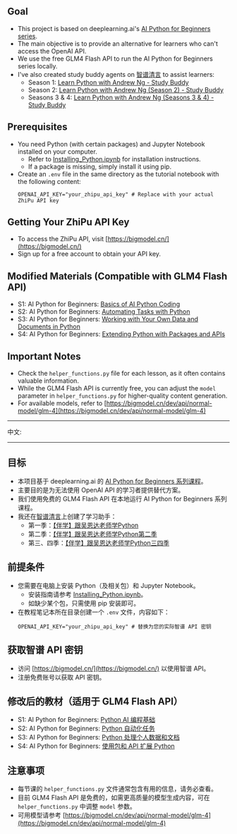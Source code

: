 ## Goal
- This project is based on deeplearning.ai's [AI Python for Beginners series](https://learn.deeplearning.ai/courses/ai-python-for-beginners).
- The main objective is to provide an alternative for learners who can't access the OpenAI API.
- We use the free GLM4 Flash API to run the AI Python for Beginners series locally.
- I've also created study buddy agents on [智谱清言](https://chatglm.cn/) to assist learners:
  - Season 1: [Learn Python with Andrew Ng - Study Buddy](https://chatglm.cn/main/gdetail/66ba050ebf79f88056ba4fa5)
  - Season 2: [Learn Python with Andrew Ng (Season 2) - Study Buddy](https://chatglm.cn/main/gdetail/66d576c2e27e9d7acf9fd04f)
  - Seasons 3 & 4: [Learn Python with Andrew Ng (Seasons 3 & 4) - Study Buddy](https://chatglm.cn/main/gdetail/66ed17f4c11b5e859c1e82e3)

## Prerequisites
- You need Python (with certain packages) and Jupyter Notebook installed on your computer.
  - Refer to [Installing_Python.ipynb](https://github.com/nicky-aigc/AI-Python-For-Beginners-with-GLM4/blob/main/S4/L7/Installing_Python.ipynb) for installation instructions.
  - If a package is missing, simply install it using pip.
- Create an `.env` file in the same directory as the tutorial notebook with the following content:
  ```
  OPENAI_API_KEY="your_zhipu_api_key" # Replace with your actual ZhiPu API key
  ```

## Getting Your ZhiPu API Key
- To access the ZhiPu API, visit [https://bigmodel.cn/](https://bigmodel.cn/)
- Sign up for a free account to obtain your API key.

## Modified Materials (Compatible with GLM4 Flash API)
- S1: AI Python for Beginners: [Basics of AI Python Coding](https://github.com/nicky-aigc/AI-Python-For-Beginners-with-GLM4/tree/main/S1)
- S2: AI Python for Beginners: [Automating Tasks with Python](https://github.com/nicky-aigc/AI-Python-For-Beginners-with-GLM4/tree/main/S2)
- S3: AI Python for Beginners: [Working with Your Own Data and Documents in Python](https://github.com/nicky-aigc/AI-Python-For-Beginners-with-GLM4/tree/main/S3)
- S4: AI Python for Beginners: [Extending Python with Packages and APIs](https://github.com/nicky-aigc/AI-Python-For-Beginners-with-GLM4/tree/main/S4)

## Important Notes
- Check the `helper_functions.py` file for each lesson, as it often contains valuable information.
- While the GLM4 Flash API is currently free, you can adjust the `model` parameter in `helper_functions.py` for higher-quality content generation.
- For available models, refer to [https://bigmodel.cn/dev/api/normal-model/glm-4](https://bigmodel.cn/dev/api/normal-model/glm-4)

---

中文:

---

## 目标
- 本项目基于 deeplearning.ai 的 [AI Python for Beginners 系列课程](https://learn.deeplearning.ai/courses/ai-python-for-beginners)。
- 主要目的是为无法使用 OpenAI API 的学习者提供替代方案。
- 我们使用免费的 GLM4 Flash API 在本地运行 AI Python for Beginners 系列课程。
- 我还在[智谱清言](https://chatglm.cn/)上创建了学习助手：
  - 第一季：[【伴学】跟吴恩达老师学Python](https://chatglm.cn/main/gdetail/66ba050ebf79f88056ba4fa5)
  - 第二季：[【伴学】跟吴恩达老师学Python第二季](https://chatglm.cn/main/gdetail/66d576c2e27e9d7acf9fd04f)
  - 第三、四季：[【伴学】跟吴恩达老师学Python三四季](https://chatglm.cn/main/gdetail/66ed17f4c11b5e859c1e82e3)

## 前提条件
- 您需要在电脑上安装 Python（及相关包）和 Jupyter Notebook。
  - 安装指南请参考 [Installing_Python.ipynb](https://github.com/nicky-aigc/AI-Python-For-Beginners-with-GLM4/blob/main/S4/L7/Installing_Python.ipynb)。
  - 如缺少某个包，只需使用 pip 安装即可。
- 在教程笔记本所在目录创建一个 `.env` 文件，内容如下：
  ```
  OPENAI_API_KEY="your_zhipu_api_key" # 替换为您的实际智谱 API 密钥
  ```

## 获取智谱 API 密钥
- 访问 [https://bigmodel.cn/](https://bigmodel.cn/) 以使用智谱 API。
- 注册免费账号以获取 API 密钥。

## 修改后的教材（适用于 GLM4 Flash API）
- S1: AI Python for Beginners: [Python AI 编程基础](https://github.com/nicky-aigc/AI-Python-For-Beginners-with-GLM4/tree/main/S1)
- S2: AI Python for Beginners: [Python 自动化任务](https://github.com/nicky-aigc/AI-Python-For-Beginners-with-GLM4/tree/main/S2)
- S3: AI Python for Beginners: [Python 处理个人数据和文档](https://github.com/nicky-aigc/AI-Python-For-Beginners-with-GLM4/tree/main/S3)
- S4: AI Python for Beginners: [使用包和 API 扩展 Python](https://github.com/nicky-aigc/AI-Python-For-Beginners-with-GLM4/tree/main/S4)

## 注意事项
- 每节课的 `helper_functions.py` 文件通常包含有用的信息，请务必查看。
- 目前 GLM4 Flash API 是免费的，如需更高质量的模型生成内容，可在 `helper_functions.py` 中调整 `model` 参数。
- 可用模型请参考 [https://bigmodel.cn/dev/api/normal-model/glm-4](https://bigmodel.cn/dev/api/normal-model/glm-4)
